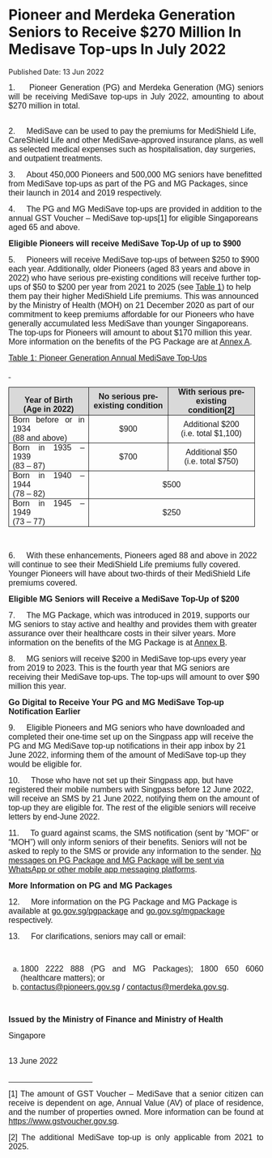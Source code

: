 <html>
    <meta http-equiv="Content-Type" content="text/html; charset=utf-8"/>
    <meta charset="utf-8"/>
    <title>Pioneer and Merdeka Generation Seniors to Receive $270 Million In Medisave Top-ups In July 2022</title>
    <body><h1>Pioneer and Merdeka Generation Seniors to Receive $270 Million In Medisave Top-ups In July 2022</h1>
    <p>Published Date: 13 Jun 2022</p> <p style="text-align: justify;"><span style="font-family: Arial; font-size: 16px;">1.&nbsp; &nbsp; &nbsp;Pioneer Generation (PG) and Merdeka Generation (MG) seniors will be receiving MediSave top-ups in July 2022, amounting to about $270 million in total. </span><p><span style="font-size: 16px; font-family: Arial;"><br>2.&nbsp; &nbsp; &nbsp;</span><span style="font-family: Arial; font-size: 16px;">MediSave can be used to pay the premiums for MediShield Life, CareShield Life and other MediSave-approved insurance plans, as well as selected medical expenses such as hospitalisation, day surgeries, and outpatient treatments.</span></p></p><p style="text-align: justify;"><p><span style="font-size: 16px; font-family: Arial;">3.&nbsp; &nbsp; &nbsp;</span><span style="font-family: Arial; font-size: 16px;">About 450,000 Pioneers and 500,000 MG seniors have benefitted from MediSave top-ups as part of the PG and MG Packages, since their launch in 2014 and 2019 respectively.</span></p></p><p style="text-align: justify;"><p><span style="font-size: 16px; font-family: Arial;">4.&nbsp; &nbsp; &nbsp;</span><span style="font-family: Arial; font-size: 16px;">The PG and MG MediSave top-ups are provided in addition to the annual GST Voucher – MediSave top-ups[1]&nbsp;</span><span style="font-family: Arial; font-size: 16px;">for eligible Singaporeans aged 65 and above.</span></p></p><p style="text-align: justify;"><p><strong style="font-family: Arial; font-size: 16px;">Eligible Pioneers will receive MediSave Top-Up of up to $900</strong><br></p><p><span style="font-size: 16px; font-family: Arial;">5.&nbsp; &nbsp; &nbsp;</span><span style="font-family: Arial; font-size: 16px;">Pioneers will receive MediSave top-ups of between $250 to $900 each year. Additionally, older Pioneers (aged 83 years and above in 2022) who have serious pre-existing conditions will receive further top-ups of $50 to $200 per year from 2021 to 2025 (see </span><u style="font-family: Arial; font-size: 16px;">Table 1</u><span style="font-family: Arial; font-size: 16px;">) to help them pay their higher MediShield Life premiums. This was announced by the Ministry of Health (MOH) on 21 December 2020 as part of our commitment to keep premiums affordable for our Pioneers who have generally accumulated less MediSave than younger Singaporeans. The top-ups for Pioneers will amount to about $170 million this year. More information on the benefits of the PG Package are at </span><u style="font-family: Arial; font-size: 16px;"><a href="/docs/librariesprovider5/default-document-library/annex-ab770e81c41a744c9a9d4dc53894b26ef.pdf?sfvrsn=2ad7ac3a_0" title="Annex A">Annex A</a></u><span style="font-family: Arial; font-size: 16px;">.</span></p></p><p style="text-align: justify;"><p><u style="font-family: Arial; font-size: 16px;">Table 1: Pioneer Generation Annual MediSave Top-Ups</u><br></p><p><span style="font-size: 16px; font-family: Arial;"><u><span style="text-decoration: none;">&nbsp;</span></u></span></p><p><span style="font-size: 16px; font-family: Arial;"> </span></p><table border="1" cellspacing="0" cellpadding="0" width="487" style="width: 365.3pt; border: none;"> <tbody><tr style="height: 12.4pt;"> <td width="162" valign="top" style="background: rgb(217, 217, 217); height: 12.4pt; width: 121.25pt; padding: 0in 5.4pt; border-style: solid; border-width: 1pt; text-align: left;"> <p align="center" style="margin-bottom: 0.0001pt; text-align: center;"><span style="font-size: 16px; font-family: Arial;"><strong>Year of Birth <br> (Age in 2022)</strong></span></p> </td> <td width="156" style="background: rgb(217, 217, 217); height: 12.4pt; width: 117pt; padding: 0in 5.4pt; border-left: none; border-top-style: solid; border-right-style: solid; border-bottom-style: solid; text-align: left;"> <p align="center" style="margin: 0in 0in 0.0001pt; text-align: center;"><span style="font-size: 16px; font-family: Arial;"><strong>No serious pre-existing condition</strong></span></p> </td> <td width="169" style="background: rgb(217, 217, 217); height: 12.4pt; width: 127.05pt; padding: 0in 5.4pt; border-left: none; border-top-style: solid; border-right-style: solid; border-bottom-style: solid; text-align: left;"> <p align="center" style="margin: 0in 0in 0.0001pt; text-align: center;"><span style="font-size: 16px; font-family: Arial;"><strong>With serious pre-existing condition[2]</strong></span></p> </td> </tr> <tr style="height: 12.4pt;"> <td width="162" valign="top" style="height: 12.4pt; width: 121.25pt; padding: 0in 5.4pt; border-top: none; border-right-style: solid; border-bottom-style: solid; border-left-style: solid; text-align: left;"> <p style="margin: 0in 0in 0.0001pt; text-align: justify;"><span style="font-size: 16px; font-family: Arial;">Born before or in 1934<br> (88 and above) </span></p> </td> <td width="156" style="height: 12.4pt; width: 117pt; padding: 0in 5.4pt; border-top: none; border-left: none; border-right-style: solid; border-bottom-style: solid; text-align: left;"> <p align="center" style="margin: 0in 0in 0.0001pt; text-align: center;"><span style="font-size: 16px; font-family: Arial;">$900</span></p> </td> <td width="169" style="height: 12.4pt; width: 127.05pt; padding: 0in 5.4pt; border-top: none; border-left: none; border-right-style: solid; border-bottom-style: solid; text-align: left;"> <p align="center" style="margin: 0in 0in 0.0001pt; text-align: center;"><span style="font-size: 16px; font-family: Arial;">Additional $200<br> (i.e. total $1,100)</span></p> </td> </tr> <tr style="height: 13.15pt;"> <td width="162" valign="top" style="height: 13.15pt; width: 121.25pt; padding: 0in 5.4pt; border-top: none; border-right-style: solid; border-bottom-style: solid; border-left-style: solid; text-align: left;"> <p style="margin: 0in 0in 0.0001pt; text-align: justify;"><span style="font-size: 16px; font-family: Arial;">Born in 1935 – 1939<br> (83 – 87) </span></p> </td> <td width="156" style="height: 13.15pt; width: 117pt; padding: 0in 5.4pt; border-top: none; border-left: none; border-right-style: solid; border-bottom-style: solid; text-align: left;"> <p align="center" style="margin: 0in 0in 0.0001pt; text-align: center;"><span style="font-size: 16px; font-family: Arial;">$700</span></p> </td> <td width="169" style="height: 13.15pt; width: 127.05pt; padding: 0in 5.4pt; border-top: none; border-left: none; border-right-style: solid; border-bottom-style: solid; text-align: left;"> <p align="center" style="margin: 0in 0in 0.0001pt; text-align: center;"><span style="font-size: 16px; font-family: Arial;">Additional $50<br> (i.e. total $750)</span></p> </td> </tr> <tr style="height: 12.4pt;"> <td width="162" valign="top" style="height: 12.4pt; width: 121.25pt; padding: 0in 5.4pt; border-top: none; border-right-style: solid; border-bottom-style: solid; border-left-style: solid; text-align: left;"> <p style="margin: 0in 0in 0.0001pt; text-align: justify;"><span style="font-size: 16px; font-family: Arial;">Born in 1940 – 1944<br> (78 – 82) </span></p> </td> <td width="325" colspan="2" style="height: 12.4pt; width: 244.05pt; padding: 0in 5.4pt; border-top: none; border-left: none; border-right-style: solid; border-bottom-style: solid; text-align: left;"> <p align="center" style="margin: 0in 0in 0.0001pt; text-align: center;"><span style="font-size: 16px; font-family: Arial;">$500</span></p> </td> </tr> <tr style="height: 12.4pt;"> <td width="162" valign="top" style="height: 12.4pt; width: 121.25pt; padding: 0in 5.4pt; border-top: none; border-right-style: solid; border-bottom-style: solid; border-left-style: solid; text-align: left;"> <p style="margin: 0in 0in 0.0001pt; text-align: justify;"><span style="font-size: 16px; font-family: Arial;">Born in 1945 – 1949<br> (73 – 77) </span></p> </td> <td width="325" colspan="2" style="height: 12.4pt; width: 244.05pt; padding: 0in 5.4pt; border-top: none; border-left: none; border-right-style: solid; border-bottom-style: solid; text-align: left;"> <p align="center" style="margin: 0in 0in 0.0001pt; text-align: center;"><span style="font-size: 16px; font-family: Arial;">$250</span></p> </td> </tr> </tbody></table> <p><span style="font-size: 16px; font-family: Arial;">&nbsp;</span></p><p><span style="font-size: 16px; font-family: Arial;">6.&nbsp; &nbsp; &nbsp;</span><span style="font-family: Arial; font-size: 16px;">With these enhancements, Pioneers aged 88 and above in 2022 will continue to see their MediShield Life premiums fully covered. Younger Pioneers will have about two-thirds of their MediShield Life premiums covered.</span></p></p><p style="text-align: justify;"><p><strong style="font-family: Arial; font-size: 16px;">Eligible MG Seniors will Receive a MediSave Top-Up of $200</strong><br></p><p><span style="font-size: 16px; font-family: Arial;">7.&nbsp; &nbsp; &nbsp;</span><span style="font-family: Arial; font-size: 16px;">The MG Package, which was introduced in 2019, supports our MG seniors to stay active and healthy and provides them with greater assurance over their healthcare costs in their silver years. More information on the benefits of the MG Package is at </span><u style="font-family: Arial; font-size: 16px;"><a href="/docs/librariesprovider5/default-document-library/annex-b134a8200c7bc4b99ae2c854760ce9700.pdf?sfvrsn=51f6c999_0" title="Annex B">Annex B</a></u><span style="font-family: Arial; font-size: 16px;">.</span></p></p><p style="text-align: justify;"><p><span style="font-size: 16px; font-family: Arial;">8.&nbsp; &nbsp; &nbsp;</span><span style="font-family: Arial; font-size: 16px;">MG seniors will receive $200 in MediSave top-ups every year from 2019 to 2023. This is the fourth year that MG seniors are receiving their MediSave top-ups. The top-ups will amount to over $90 million this year.</span></p></p><p style="text-align: justify;"><p><strong style="font-family: Arial; font-size: 16px;">Go Digital to Receive Your PG and MG MediSave Top-up Notification Earlier</strong><br></p><p><span style="font-size: 16px; font-family: Arial;">9.&nbsp; &nbsp; &nbsp;</span><span style="font-family: Arial; font-size: 16px;">Eligible Pioneers and MG seniors who have downloaded and completed their one-time set up on the Singpass app will receive the PG and MG MediSave top-up notifications in their app inbox by 21 June 2022, informing them of the amount of MediSave top-up they would be eligible for.</span></p></p><p style="text-align: justify;"><p><span style="font-size: 16px; font-family: Arial;">10.&nbsp; &nbsp; &nbsp;</span><span style="font-family: Arial; font-size: 16px;">Those who have not set up their Singpass app, but have registered their mobile numbers with Singpass before 12 June 2022, will receive an SMS by 21 June 2022, notifying them on the amount of top-up they are eligible for. The rest of the eligible seniors will receive letters by end-June 2022.</span></p></p><p style="text-align: justify;"><p><span style="font-size: 16px; font-family: Arial;">11.&nbsp; &nbsp; &nbsp;</span><span style="font-family: Arial; font-size: 16px;">To guard against scams, the SMS notification (sent by “MOF” or “MOH”) will only inform seniors of their benefits. Seniors will not be asked to reply to the SMS or provide any information to the sender. </span><u style="font-family: Arial; font-size: 16px;">No messages on PG Package and MG Package will be sent via WhatsApp or other mobile app messaging platforms</u><span style="font-family: Arial; font-size: 16px;">.</span></p></p><p style="text-align: justify;"><p><strong style="font-family: Arial; font-size: 16px;">More Information on PG and MG Packages</strong><br></p><p><span style="font-size: 16px; font-family: Arial;">12.&nbsp; &nbsp; &nbsp;</span><span style="font-size: 16px; font-family: Arial;">More information on the PG Package and MG Package is available at </span><span style="font-size: 16px; font-family: Arial;"><a href="file:///C:/Users/joannechung/AppData/Local/Microsoft/Windows/INetCache/Content.Outlook/BM6WJRV7/go.gov.sg/pgpackage">go.gov.sg/pgpackage</a></span><span style="font-size: 16px; font-family: Arial;"> and </span><span style="font-size: 16px; font-family: Arial;"><a href="file:///C:/Users/joannechung/AppData/Local/Microsoft/Windows/INetCache/Content.Outlook/BM6WJRV7/go.gov.sg/mgpackage">go.gov.sg/mgpackage</a></span><span style="font-size: 16px; font-family: Arial;"> respectively.</span></p></p><p style="text-align: justify;"><p><span style="font-size: 16px; font-family: Arial;">13.&nbsp; &nbsp; &nbsp;</span><span style="font-size: 16px; font-family: Arial;">For clarifications, seniors may call or email</span><span style="font-size: 16px; font-family: Arial;">:</span></p></p> <p style="margin-bottom: 0.0001pt; text-align: justify;"><span style="font-size: 16px; font-family: Arial;"><strong>&nbsp;</strong></span></p> <ol style="list-style-type: lower-alpha;"><li style="text-align: justify;"><span style="font-size: 16px; font-family: Arial;">1800 2222 888 (PG and MG Packages); 1800 650 6060 (healthcare matters); or</span></li><li style="text-align: justify;"><span style="font-size: 16px; font-family: Arial;"><a href="mailto:contactus@pioneers.gov.sg">contactus@pioneers.gov.sg</a></span><span style="font-size: 16px; font-family: Arial;"><span style="color: windowtext; text-decoration: none;"> / </span></span><span style="font-size: 16px; font-family: Arial;"><a href="mailto:contactus@merdeka.gov.sg">contactus@merdeka.gov.sg</a></span><span style="font-size: 16px; font-family: Arial;">.</span></li></ol> <p style="margin-bottom: 0.0001pt; text-align: justify;"><span style="font-size: 16px; font-family: Arial;"><strong>&nbsp;</strong></span></p> <p style="margin-bottom: 0.0001pt; text-align: justify;"><strong style="font-family: Arial; font-size: 16px;">Issued by the Ministry of Finance and Ministry of Health</strong><br></p> <p style="margin-bottom: 0.0001pt; text-align: justify;"><span style="font-size: 16px; font-family: Arial;">Singapore<br> <br> </span></p> <p style="margin-bottom: 0.0001pt; text-align: justify;"><span style="font-size: 16px; font-family: Arial;">13 June 2022</span></p> <div style="text-align: justify;"><span style="font-size: 16px; font-family: Arial;"><br clear="all"> </span><hr align="left" size="1" width="33%"> <div id="ftn1"> <p style="text-align: justify;"><span style="font-size: 16px; font-family: Arial;">[1] The amount of GST Voucher – MediSave that a senior citizen can receive is dependent on age, Annual Value (AV) of place of residence, and the number of properties owned. More information can be found at <span><a href="https://www.gstvoucher.gov.sg/">https://www.gstvoucher.gov.sg</a></span>.</span></p> </div> <div id="ftn2"> <p><span style="font-size: 16px; font-family: Arial;">[2] The additional MediSave top-up is only applicable from 2021 to 2025.</span></p> </div> </div></body>
</html>
